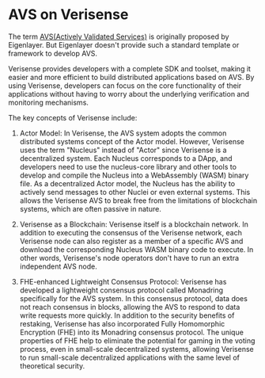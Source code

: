 # AVS on Verisense

The term [AVS(Actively Validated Services)](https://docs.eigenlayer.xyz/eigenlayer/avs-guides/avs-developer-guide#what-is-an-avs) is originally proposed by Eigenlayer. But Eigenlayer doesn't provide such a standard template or framework to develop AVS.

Verisense provides developers with a complete SDK and toolset, making it easier and more efficient to build distributed applications based on AVS. By using Verisense, developers can focus on the core functionality of their applications without having to worry about the underlying verification and monitoring mechanisms.

The key concepts of Verisense include:

1. Actor Model: In Verisense, the AVS system adopts the common distributed systems concept of the Actor model. However, Verisense uses the term "Nucleus" instead of "Actor" since Verisense is a decentralized system. Each Nucleus corresponds to a DApp, and developers need to use the nucleus-core library and other tools to develop and compile the Nucleus into a WebAssembly (WASM) binary file. As a decentralized Actor model, the Nucleus has the ability to actively send messages to other Nuclei or even external systems. This allows the Verisense AVS to break free from the limitations of blockchain systems, which are often passive in nature.

2. Verisense as a Blockchain: Verisense itself is a blockchain network. In addition to executing the consensus of the Verisense network, each Verisense node can also register as a member of a specific AVS and download the corresponding Nucleus WASM binary code to execute. In other words, Verisense's node operators don't have to run an extra independent AVS node.

3. FHE-enhanced Lightweight Consensus Protocol: Verisense has developed a lightweight consensus protocol called Monadring specifically for the AVS system. In this consensus protocol, data does not reach consensus in blocks, allowing the AVS to respond to data write requests more quickly. In addition to the security benefits of restaking, Verisense has also incorporated Fully Homomorphic Encryption (FHE) into its Monadring consensus protocol. The unique properties of FHE help to eliminate the potential for gaming in the voting process, even in small-scale decentralized systems, allowing Verisense to run small-scale decentralized applications with the same level of theoretical security.
